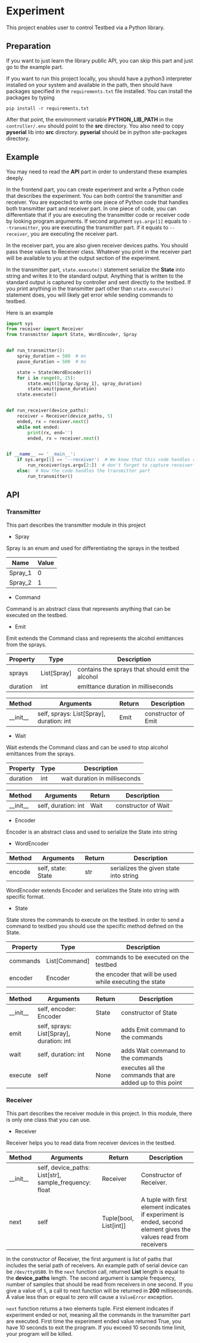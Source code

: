 # Experiment

This project enables user to control Testbed via a Python library.

## Preparation

If you want to just learn the library public API, you can skip this part and just go to the example part.

If you want to run this project locally, you should have a python3 interpreter installed on your system and available in
the path, then should have packages specified in the ```requirements.txt``` file installed. You can install the packages
by typing

```
pip install -r requirements.txt
```

After that point, the environment variable **PYTHON_LIB_PATH** in the ```controller/.env``` should point to the **src**
directory. You also need to copy **pyserial** lib into **src** directory. **pyserial** should be in python site-packages
directory.

## Example

You may need to read the **API** part in order to understand these examples deeply.

In the frontend part, you can create experiment and write a Python code that describes the experiment. You can both
control the transmitter and receiver. You are expected to write one piece of Python code that handles both transmitter
part and receiver part. In one piece of code, you can differentiate that if you are executing the transmitter code or
receiver code by looking program arguments. If second argument ```sys.argv[1]``` equals to ```--transmitter```, you are
executing the transmitter part. if it equals to ```--receiver```, you are executing the receiver part.

In the receiver part, you are also given receiver devices paths. You should pass these values to Receiver class.
Whatever you print in the receiver part will be available to you at the output section of the experiment.

In the transmitter part, ```state.execute()``` statement serialize the **State** into string and writes it to the
standard output. Anything that is written to the standard output is captured by controller and sent directly to the
testbed. If you print anything in the transmitter part other than ```state.execute()``` statement does, you will likely
get error while sending commands to testbed.

Here is an example

```python
import sys
from receiver import Receiver
from transmitter import State, WordEncoder, Spray


def run_transmitter():
    spray_duration = 500  # ms
    pause_duration = 500  # ms

    state = State(WordEncoder())
    for i in range(0, 25):
        state.emit([Spray.Spray_1], spray_duration)
        state.wait(pause_duration)
    state.execute()


def run_receiver(device_paths):
    receiver = Receiver(device_paths, 5)
    ended, rx = receiver.next()
    while not ended:
        print(rx, end='')
        ended, rx = receiver.next()


if __name__ == '__main__':
    if sys.argv[1] == '--receiver':  # We know that this code handles receiver part right now 
        run_receiver(sys.argv[2:])  # don't forget to capture receiver devices paths 
    else:  # Now the code handles the transmitter part
        run_transmitter()
```

## API

### Transmitter

This part describes the transmitter module in this project

* Spray

Spray is an enum and used for differentiating the sprays in the testbed

|Name| Value |
--- | ---
|Spray_1|0|
|Spray_2|1|

* Command

Command is an abstract class that represents anything that can be executed on the testbed.

* Emit

Emit extends the Command class and represents the alcohol emittances from the sprays.

|Property |Type  | Description|
--- | --- | ---
|sprays|List[Spray]|contains the sprays that should emit the alcohol|
|duration|int|emittance duration in milliseconds|

|Method |Arguments| Return| Description|
--- | --- | --- | ---
|\_\_init\_\_|self, sprays: List[Spray], duration: int |Emit|constructor of Emit|

* Wait

Wait extends the Command class and can be used to stop alcohol emittances from the sprays.

|Property |Type  | Description|
--- | --- | ---
|duration|int|wait duration in milliseconds|

|Method |Arguments| Return| Description|
--- | --- | --- | ---
|\_\_init\_\_|self, duration: int |Wait|constructor of Wait|

* Encoder

Encoder is an abstract class and used to serialize the State into string

* WordEncoder

|Method |Arguments| Return| Description|
--- | --- | --- | ---
|encode|self, state: State |str|serializes the given state into string|

WordEncoder extends Encoder and serializes the State into string with specific format.

* State

State stores the commands to execute on the testbed. In order to send a command to testbed you should use the specific
method defined on the State.

|Property |Type  | Description|
--- | --- | ---
|commands|List[Command]|commands to be executed on the testbed|
|encoder|Encoder|the encoder that will be used while executing the state|

|Method |Arguments| Return| Description|
--- | --- | --- | ---
|\_\_init\_\_|self, encoder: Encoder |State|constructor of State|
|emit|self, sprays: List[Spray], duration: int |None|adds Emit command to the commands|
|wait|self, duration: int |None|adds Wait command to the commands|
|execute|self|None|executes all the commands that are added up to this point|

### Receiver

This part describes the receiver module in this project. In this module, there is only one class that you can use.

* Receiver

Receiver helps you to read data from receiver devices in the testbed.

|Method |Arguments| Return| Description|
--- | --- | --- | ---
|\_\_init\_\_|self, device_paths: List[str], sample_frequency: float |Receiver|Constructor of Receiver.|
|next|self|Tuple[bool, List[int]]|A tuple with first element indicates if experiment is ended, second element gives the values read from receivers|

In the constructor of Receiver, the first argument is list of paths that includes the serial path of receivers. An
example path of serial device can be ```/dev/ttyUSB0```. In the ```next``` function call, returned **List** length is
equal to the **device_paths**
length. The second argument is sample frequency, number of samples that should be read from receivers in one second. If
you give a value of ```5```, a call to next function will be returned in **200** milliseconds. A value less than or
equal to zero will cause a ```ValueError``` exception.

```next``` function returns a two elements tuple. First element indicates if experiment ended or not, meaning all the
commands in the transmitter part are executed. First time the experiment ended value returned True, you have 10 seconds
to exit the program. If you exceed 10 seconds time limit, your program will be killed.


